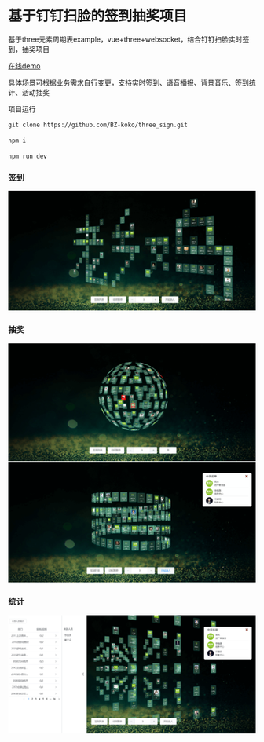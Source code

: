 # 基于钉钉扫脸的签到抽奖项目
基于three元素周期表example，vue+three+websocket，结合钉钉扫脸实时签到，抽奖项目

[在线demo](http://lxjdev.lxjchina.com.cn/sign/#/)

具体场景可根据业务需求自行变更，支持实时签到、语音播报、背景音乐、签到统计、活动抽奖

项目运行
```
git clone https://github.com/BZ-koko/three_sign.git

npm i

npm run dev
```


### 签到
![连接](./static/1.png)

### 抽奖
![连接](./static/2.png)
![连接](./static/3.png)

### 统计
![连接](./static/4.png)
